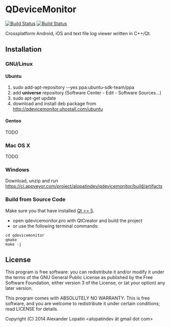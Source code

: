 QDeviceMonitor
==============

[![Build Status](https://api.travis-ci.org/alopatindev/qdevicemonitor.svg?branch=master)](https://travis-ci.org/alopatindev/qdevicemonitor)
[![Build Status](https://ci.appveyor.com/api/projects/status/0uex640qxdalur5n?svg=true)](https://ci.appveyor.com/project/alopatindev/qdevicemonitor)

Crossplatform Android, iOS and text file log viewer written in C++/Qt.

Installation
------------

### GNU/Linux
#### Ubuntu
1. sudo add-apt-repository --yes ppa:ubuntu-sdk-team/ppa
2. add **universe** repository (Software Center - Edit - Software Sources...)
3. sudo apt-get update
4. download and install deb package from http://qdevicemonitor.uhostall.com/ubuntu

#### Gentoo
TODO

### Mac OS X
TODO

### Windows
Download, unzip and run https://ci.appveyor.com/project/alopatindev/qdevicemonitor/build/artifacts

### Build from Source Code
Make sure you that have installed [Qt >= 5](http://www.qt.io/download-open-source).
* open qdevicemonitor.pro with QtCreator and build the project
* or use the following terminal commands:
```
cd qdevicemonitor
qmake
make -j
```

License
-------

This program is free software: you can redistribute it and/or modify
it under the terms of the GNU General Public License as published by
the Free Software Foundation, either version 3 of the License, or (at
your option) any later version.

This program comes with ABSOLUTELY NO WARRANTY.
This is free software, and you are welcome to redistribute it
under certain conditions; read LICENSE for details.

Copyright (C) 2014  Alexander Lopatin <alopatindev ät gmail dot com>

